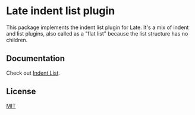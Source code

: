 # Late indent list plugin

This package implements the indent list plugin for Late.
It's a mix of indent and list plugins, also called as a "flat list"
because the list structure has no children.

## Documentation

Check out [Indent List](https://sewellstephens.github.io/late/docs/indent-list).

## License

[MIT](../../LICENSE)

